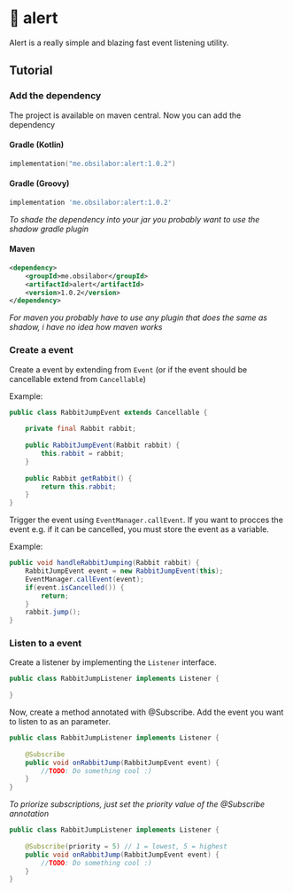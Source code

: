 # 🚨 alert

Alert is a really simple and blazing fast event listening utility. 

## Tutorial

### Add the dependency

The project is available on maven central.
Now you can add the dependency

#### Gradle (Kotlin)

```kotlin
implementation("me.obsilabor:alert:1.0.2")
```

#### Gradle (Groovy)

```groovy
implementation 'me.obsilabor:alert:1.0.2'
```
*To shade the dependency into your jar you probably want to use the shadow gradle plugin*

#### Maven

```xml
<dependency>
    <groupId>me.obsilabor</groupId>
    <artifactId>alert</artifactId>
    <version>1.0.2</version>
</dependency>
```
*For maven you probably have to use any plugin that does the same as shadow, i have no idea how maven works*

### Create a event

Create a event by extending from `Event` (or if the event should be cancellable extend from `Cancellable`)

Example:

```java
public class RabbitJumpEvent extends Cancellable {
    
    private final Rabbit rabbit;
    
    public RabbitJumpEvent(Rabbit rabbit) {
        this.rabbit = rabbit;
    }
    
    public Rabbit getRabbit() {
        return this.rabbit;
    }
}
```

Trigger the event using `EventManager.callEvent`. If you want to procces the event e.g. if it can be cancelled, you must store the event as a variable.

Example:

```java
public void handleRabbitJumping(Rabbit rabbit) {
    RabbitJumpEvent event = new RabbitJumpEvent(this);
    EventManager.callEvent(event);
    if(event.isCancelled()) {
        return;    
    }
    rabbit.jump();
}
```

### Listen to a event

Create a listener by implementing the `Listener` interface.

```java
public class RabbitJumpListener implements Listener {
    
}
```

Now, create a method annotated with @Subscribe. Add the event you want to listen to as an parameter.

```java
public class RabbitJumpListener implements Listener {
    
    @Subscribe
    public void onRabbitJump(RabbitJumpEvent event) {
        //TODO: Do something cool :)
    }
}
```

*To priorize subscriptions, just set the priority value of the @Subscribe annotation*

```java
public class RabbitJumpListener implements Listener {
    
    @Subscribe(priority = 5) // 1 = lowest, 5 = highest
    public void onRabbitJump(RabbitJumpEvent event) {
        //TODO: Do something cool :)
    }
}
```
